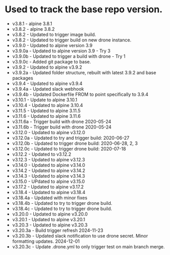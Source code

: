 # Used to track the base repo version.
* v3.8.1 - alpine 3.8.1
* v3.8.2 - alpine 3.8.2
* v3.8.2 - Updated to trigger image build.
* v3.8.2 - Updated to trigger build on new drone instance.
* v3.9.0 - Updated to alpine version 3.9
* v3.9.0a - Updated to alpine version 3.9 - Try 3
* v3.9.0b - Updated to trigger a build with drone - Try 1
* v3.9.0c - Added git package to base.
* v3.9.2 - Updated to alpine v3.9.2
* v3.9.2a - Updated folder structure, rebuilt with latest 3.9.2 and base packages
* v3.9.4 - Updated to alpine v3.9.4
* v3.9.4a - Updated slack webhook
* v3.9.4b - Updated Dockerfile FROM to point specifically to 3.9.4
* v3.10.1 - Update to alpine 3.10.1
* v3.10.4 - Updated to alpine 3.10.4
* v3.11.5 - Updated to alpine 3.11.5
* v3.11.6 - Updated to alpine 3.11.6
* v3.11.6a - Trigger build with drone 2020-05-24
* v3.11.6b - Trigger build with drone 2020-05-24
* v3.12.0 - Updated to alpine v3.12.0
* v3.12.0a - Updated to try and trigger build:  2020-06-27
* v3.12.0b - Updated to trigger drone build: 2020-06-28, 2, 3
* v3.12.0c - Updated to trigger drone build: 2020-07-18
* v3.12.2 - Updated to v3.12.2
* v3.12.3 - Updated to alpine v3.12.3
* v3.14.0 - Updated to alpine v3.14.0
* v3.14.2 - Updated to alpine v3.14.2
* v3.14.3 - Updated to alpine v3.14.3
* v3.15.0 - UPdated to alpine v3.15.0
* v3.17.2 - Updated to alpine v3.17.2
* v3.18.4 - Updated to alpine v3.18.4
* v3.18.4a - Updated with minor fixes
* v3.18.4b - Updated to try to trigger drone build.
* v3.18.4c - Updated to try to trigger drone build.
* v3.20.0 - Updated to alpine v3.20.0
* v3.20.1 - Updated to alpine v3.20.1
* v3.20.3 - Updated to alpine v3.20.3
* v3.20.3a - Build trigger refresh 2024-11-23
* v3.20.3b - Updated slack notification to use drone secret.  Minor formatting updates.  2024-12-01
* v3.20.3c - Update .drone.yml to only trigger test on main branch merge.
